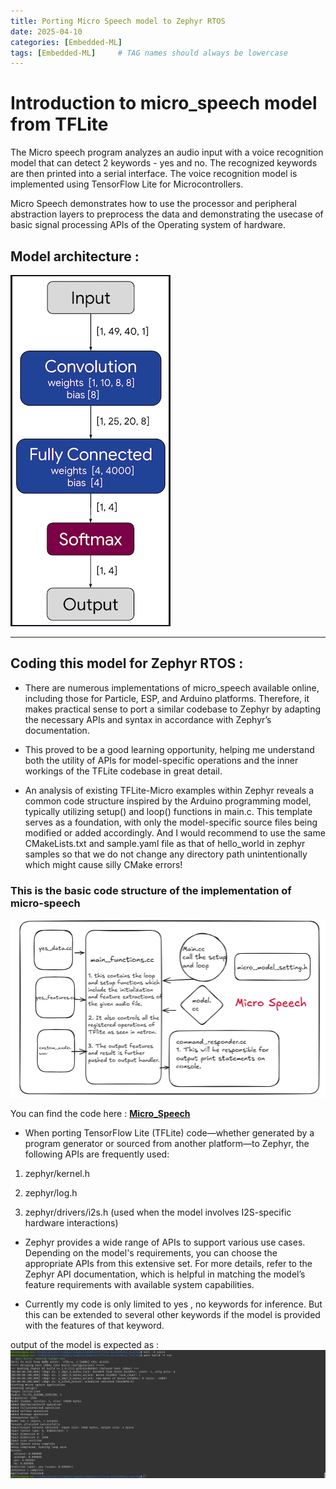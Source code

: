 ```yaml
---
title: Porting Micro Speech model to Zephyr RTOS 
date: 2025-04-10
categories: [Embedded-ML]
tags: [Embedded-ML]     # TAG names should always be lowercase
---
```

# Introduction to micro_speech model from TFLite 

The Micro speech program analyzes an audio input with a voice recognition model that can detect 2 keywords - yes and no. The recognized keywords are then printed into a serial interface. The voice recognition model is implemented using TensorFlow Lite for Microcontrollers.

Micro Speech demonstrates how to use the processor and peripheral abstraction layers to preprocess the data and 
demonstrating the usecase of basic signal processing APIs of the Operating system of hardware.

## Model architecture : 
![netron image](assets/arch_micro_speech.png)

---

## Coding this model for Zephyr RTOS :
- There are numerous implementations of micro_speech available online, including those for Particle, ESP, and Arduino platforms. Therefore, it makes practical sense to port a similar codebase to Zephyr by adapting the necessary APIs and syntax in accordance with Zephyr’s documentation.

- This proved to be a good learning opportunity, helping me understand both the utility of APIs for model-specific operations and the inner workings of the TFLite codebase in great detail. 

- An analysis of existing TFLite-Micro examples within Zephyr reveals a common code structure inspired by the Arduino programming model, typically utilizing setup() and loop() functions in main.c. This template serves as a foundation, with only the model-specific source files being modified or added accordingly. And I would recommend to use the same CMakeLists.txt and sample.yaml file as that of hello_world in zephyr samples so that we do not change any directory path unintentionally which might cause silly CMake errors! 

### This is the basic code structure of the implementation of micro-speech 

![code structure](assets/code_str_micro_speech.webp)

You can find the code here :  [**Micro_Speech**](https://github.com/Herculoxz/zephyr/tree/main/samples/modules/tflite-micro/micro_speech)

- When porting TensorFlow Lite (TFLite) code—whether generated by a program generator or sourced from another platform—to Zephyr, the following APIs are frequently used:

1. zephyr/kernel.h

2. zephyr/log.h

3. zephyr/drivers/i2s.h (used when the model involves I2S-specific hardware interactions)

- Zephyr provides a wide range of APIs to support various use cases. Depending on the model's requirements, you can choose the appropriate APIs from this extensive set. For more details, refer to the Zephyr API documentation, which is helpful in matching the model’s feature requirements with available system capabilities.

- Currently my code is only limited to yes , no keywords for inference. But this can be extended to several other keywords if the model is provided with the features of that keyword. 

output of the model is expected as : 
![output image](assets/micro_speech_op.png)

